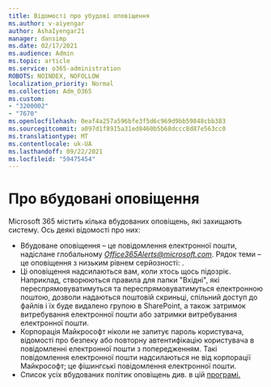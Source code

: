 ```yaml
---
title: Відомості про убудові оповіщення
ms.author: v-aiyengar
author: AshaIyengar21
manager: dansimp
ms.date: 02/17/2021
ms.audience: Admin
ms.topic: article
ms.service: o365-administration
ROBOTS: NOINDEX, NOFOLLOW
localization_priority: Normal
ms.collection: Adm_O365
ms.custom:
- "3200002"
- "7670"
ms.openlocfilehash: 0eaf4a257a596bfe3f5d6c969d9bb59848cbb383
ms.sourcegitcommit: a097d1f8915a31ed8460b5b68dccc8d87e563cc0
ms.translationtype: MT
ms.contentlocale: uk-UA
ms.lasthandoff: 09/22/2021
ms.locfileid: "59475454"
---
```

# <a name="about-built-in-alerts"></a>Про вбудовані оповіщення

Microsoft 365 містить кілька вбудованих оповіщень, які захищають систему. Ось деякі відомості про них:

- Вбудоване оповіщення – це повідомлення електронної пошти, надіслане глобальному *Office365Alerts@microsoft.com*. Рядок теми – це оповіщення з низьким рівнем серйозності: <name of alert policy> .
- Ці оповіщення надсилаються вам, коли хтось щось підозріє. Наприклад, створюються правила для папки "Вхідні", які переспрямовуватимуться та переспрямовуватимуться електронною поштою, дозволи надаються поштовій скриньці, спільний доступ до файлів і їх буде видалено групою в SharePoint, а також затримок витребування електронної пошти або затримки витребування електронної пошти.
- Корпорація Майкрософт ніколи не запитує пароль користувача, відомості про безпеку або повторну автентифікацію користувача в повідомленні електронної пошти з попередженням. Такі повідомлення електронної пошти надсилаються не від корпорації Майкрософт; це фішингські повідомлення електронної пошти.
- Список усіх вбудованих політик оповіщень див. в цій [програмі.](https://go.microsoft.com/fwlink/?linkid=2103170)
